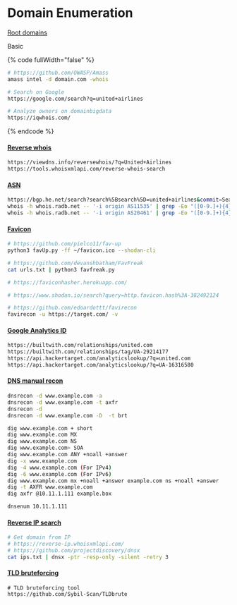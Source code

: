 # Domain Enumeration



[Root domains](./#root-domains)

Basic

{% code fullWidth="false" %}
```sh
# https://github.com/OWASP/Amass 
amass intel -d domain.com -whois 

# Search on Google
https://google.com/search?q=united+airlines 

# Analyze owners on domainbigdata
https://iqwhois.com/
```
{% endcode %}

#### [Reverse whois](./#reverse-whois)

```sh
https://viewdns.info/reversewhois/?q=United+Airlines
https://tools.whoisxmlapi.com/reverse-whois-search
```

#### [ASN](./#asn)

```sh
https://bgp.he.net/search?search%5Bsearch%5D=united+airlines&commit=Search 
whois -h whois.radb.net -- '-i origin AS11535' | grep -Eo "([0-9.]+){4}/[0-9]+" | uniq 
whois -h whois.radb.net -- '-i origin AS20461' | grep -Eo "([0-9.]+){4}/[0-9]+" | uniq | mapcidr -silent | dnsx -ptr -resp-only -retry 3 -silent
```

#### [Favicon](./#favicon)

```sh
# https://github.com/pielco11/fav-up
python3 favUp.py -ff ~/favicon.ico --shodan-cli 

# https://github.com/devanshbatham/FavFreak
cat urls.txt | python3 favfreak.py 

# https://faviconhasher.herokuapp.com/

# https://www.shodan.io/search?query=http.favicon.hash%3A-382492124

# https://github.com/edoardottt/favirecon
favirecon -u https://target.com/ -v
```

#### [Google Analytics ID](./#google-analytics-id)

```sh
https://builtwith.com/relationships/united.com
https://builtwith.com/relationships/tag/UA-29214177
https://api.hackertarget.com/analyticslookup/?q=united.com
https://api.hackertarget.com/analyticslookup/?q=UA-16316580
```

#### [DNS manual recon](./#dns-manual-recon)

```sh
dnsrecon -d www.example.com -a 
dnsrecon -d www.example.com -t axfr
dnsrecon -d 
dnsrecon -d www.example.com -D  -t brt

dig www.example.com + short
dig www.example.com MX
dig www.example.com NS
dig www.example.com> SOA
dig www.example.com ANY +noall +answer
dig -x www.example.com
dig -4 www.example.com (For IPv4)
dig -6 www.example.com (For IPv6)
dig www.example.com mx +noall +answer example.com ns +noall +answer
dig -t AXFR www.example.com
dig axfr @10.11.1.111 example.box

dnsenum 10.11.1.111
```

#### [Reverse IP search](./#reverse-ip-search)

```sh
# Get domain from IP
# https://reverse-ip.whoisxmlapi.com/
# https://github.com/projectdiscovery/dnsx
cat ips.txt | dnsx -ptr -resp-only -silent -retry 3
```

#### [TLD bruteforcing](./#tld-bruteforcing)

```
# TLD bruteforcing tool
https://github.com/Sybil-Scan/TLDbrute
```

